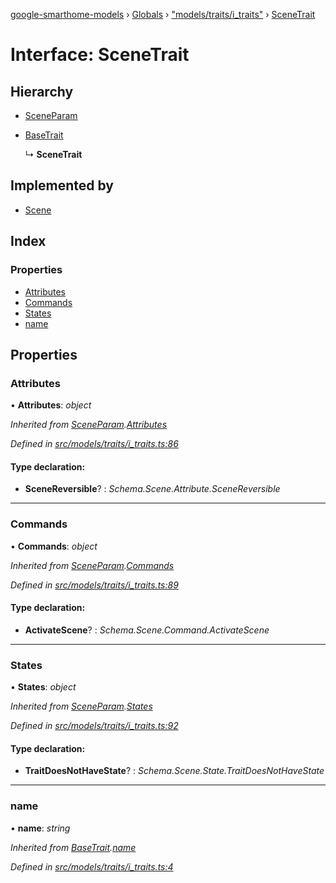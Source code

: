 [google-smarthome-models](../README.md) › [Globals](../globals.md) › ["models/traits/i_traits"](../modules/_models_traits_i_traits_.md) › [SceneTrait](_models_traits_i_traits_.scenetrait.md)

# Interface: SceneTrait

## Hierarchy

* [SceneParam](_models_traits_i_traits_.sceneparam.md)

* [BaseTrait](_models_traits_i_traits_.basetrait.md)

  ↳ **SceneTrait**

## Implemented by

* [Scene](../classes/_models_traits_scene_scene_.scene.md)

## Index

### Properties

* [Attributes](_models_traits_i_traits_.scenetrait.md#attributes)
* [Commands](_models_traits_i_traits_.scenetrait.md#commands)
* [States](_models_traits_i_traits_.scenetrait.md#states)
* [name](_models_traits_i_traits_.scenetrait.md#name)

## Properties

###  Attributes

• **Attributes**: *object*

*Inherited from [SceneParam](_models_traits_i_traits_.sceneparam.md).[Attributes](_models_traits_i_traits_.sceneparam.md#attributes)*

*Defined in [src/models/traits/i_traits.ts:86](https://github.com/galactic1969/google-smarthome-models/blob/633871f/src/models/traits/i_traits.ts#L86)*

#### Type declaration:

* **SceneReversible**? : *Schema.Scene.Attribute.SceneReversible*

___

###  Commands

• **Commands**: *object*

*Inherited from [SceneParam](_models_traits_i_traits_.sceneparam.md).[Commands](_models_traits_i_traits_.sceneparam.md#commands)*

*Defined in [src/models/traits/i_traits.ts:89](https://github.com/galactic1969/google-smarthome-models/blob/633871f/src/models/traits/i_traits.ts#L89)*

#### Type declaration:

* **ActivateScene**? : *Schema.Scene.Command.ActivateScene*

___

###  States

• **States**: *object*

*Inherited from [SceneParam](_models_traits_i_traits_.sceneparam.md).[States](_models_traits_i_traits_.sceneparam.md#states)*

*Defined in [src/models/traits/i_traits.ts:92](https://github.com/galactic1969/google-smarthome-models/blob/633871f/src/models/traits/i_traits.ts#L92)*

#### Type declaration:

* **TraitDoesNotHaveState**? : *Schema.Scene.State.TraitDoesNotHaveState*

___

###  name

• **name**: *string*

*Inherited from [BaseTrait](_models_traits_i_traits_.basetrait.md).[name](_models_traits_i_traits_.basetrait.md#name)*

*Defined in [src/models/traits/i_traits.ts:4](https://github.com/galactic1969/google-smarthome-models/blob/633871f/src/models/traits/i_traits.ts#L4)*
